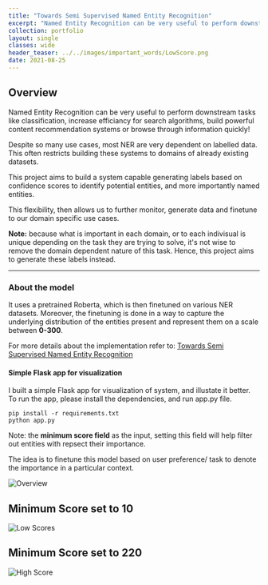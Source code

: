 ```yaml
---
title: "Towards Semi Supervised Named Entity Recognition"
excerpt: "Named Entity Recognition can be very useful to perform downstream tasks like classification, increase efficiancy for search algorithms, build powerful content recommendation systems or browse through information quickly!"
collection: portfolio
layout: single
classes: wide
header_teaser: ../../images/important_words/LowScore.png
date: 2021-08-25
---
```


## Overview

Named Entity Recognition can be very useful to perform downstream tasks like classification, increase efficiancy for search algorithms, build powerful content recommendation systems or browse through information quickly!

Despite so many use cases, most NER are very dependent on labelled data. This often restricts building these systems to domains of already existing datasets.

This project aims to build a system capable generating labels based on confidence scores to identify potential entities, and more importantly named entities. 

This flexibility, then allows us to further monitor, generate data and finetune to our domain specific use cases. 

**Note:** because what is important in each domain, or to each indivisual is unique depending on the task they are trying to solve, it's not wise to remove the domain dependent nature of this task. Hence, this project aims to generate these labels instead.

---

### About the model

It uses a pretrained Roberta, which is then finetuned on various NER datasets. Moreover, the finetuning is done in a way to capture the underlying distribution of the entities present and represent them on a scale between **0-300**.

For more details about the implementation refer to: [Towards Semi Supervised Named Entity Recognition](https://github.com/TGDivy/Towards-unlabelled-Entity-Detection)

#### Simple Flask app for visualization

I built a simple Flask app for visualization of system, and illustate it better. To run the app, please install the dependencies, and run app.py file.

```
pip install -r requirements.txt 
python app.py
```

Note: the **minimum score field** as the input, setting this field will help filter out entities with repsect their importance.

The idea is to finetune this model based on user preference/ task to denote the importance in a particular context.

![Overview](../../images/important_words/Overview.png)

## Minimum Score set to 10

![Low Scores](../../images/important_words/LowScore.png)

## Minimum Score set to 220

![High Score](../../images/important_words/HighScore.png)